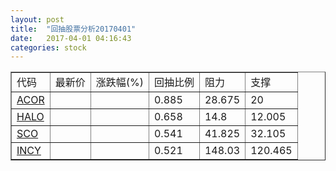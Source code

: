 ```yaml
---
layout: post
title:  "回抽股票分析20170401"
date:   2017-04-01 04:16:43
categories: stock
---
```

<script type="text/javascript">
var stockList = []
stockList.push('gb_acor');
stockList.push('gb_halo');
stockList.push('gb_sco');
stockList.push('gb_incy');
</script>
<table border="1">
 <tr>
 <td>代码</td>
 <td>最新价</td>
 <td>涨跌幅(%)</td>
 <td>回抽比例</td>
 <td>阻力</td>
 <td>支撑</td>
</tr>
  <tr id="acor">
  <td><a href="http://stock.finance.sina.com.cn/usstock/quotes/ACOR.html" target="_blank">ACOR</a></td><td></td><td></td><td>0.885</td><td>28.675</td><td>20</td></tr>
  <tr id="halo">
  <td><a href="http://stock.finance.sina.com.cn/usstock/quotes/HALO.html" target="_blank">HALO</a></td><td></td><td></td><td>0.658</td><td>14.8</td><td>12.005</td></tr>
  <tr id="sco">
  <td><a href="http://stock.finance.sina.com.cn/usstock/quotes/SCO.html" target="_blank">SCO</a></td><td></td><td></td><td>0.541</td><td>41.825</td><td>32.105</td></tr>
  <tr id="incy">
  <td><a href="http://stock.finance.sina.com.cn/usstock/quotes/INCY.html" target="_blank">INCY</a></td><td></td><td></td><td>0.521</td><td>148.03</td><td>120.465</td></tr>
</table>

